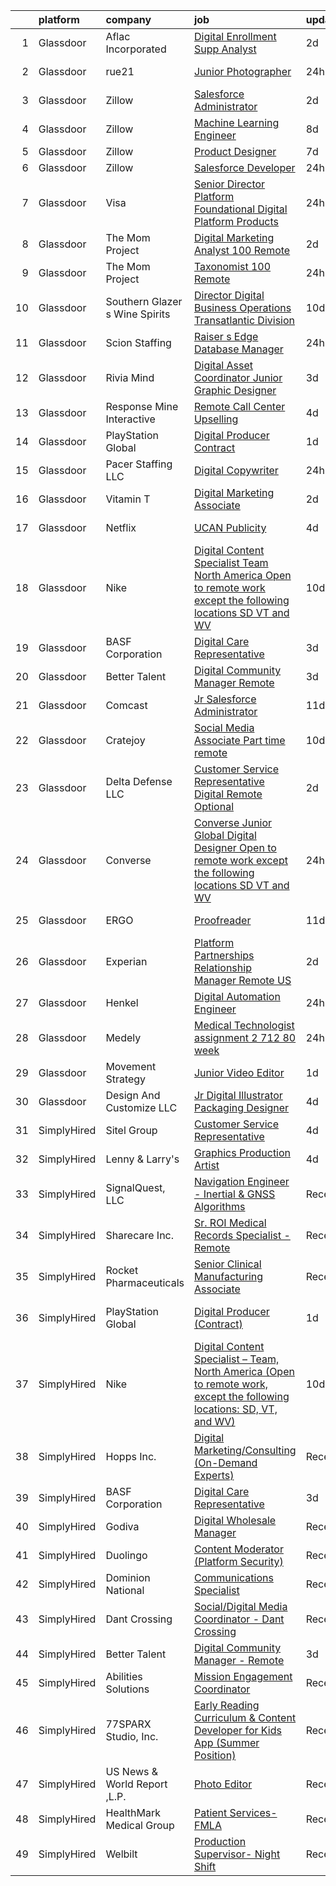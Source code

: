 

|    | platform    | company                          | job                                                                                                                                                                                                                                                                                                                                                                                                                                                                                                                                                                                                                                                                                                                                                                                                                                                                                                                                                                                                                                                                                                                                                                                                                                                                                                                                                                                                                                                                                                                                                             | update_time   | location                    |
|---:|:------------|:---------------------------------|:----------------------------------------------------------------------------------------------------------------------------------------------------------------------------------------------------------------------------------------------------------------------------------------------------------------------------------------------------------------------------------------------------------------------------------------------------------------------------------------------------------------------------------------------------------------------------------------------------------------------------------------------------------------------------------------------------------------------------------------------------------------------------------------------------------------------------------------------------------------------------------------------------------------------------------------------------------------------------------------------------------------------------------------------------------------------------------------------------------------------------------------------------------------------------------------------------------------------------------------------------------------------------------------------------------------------------------------------------------------------------------------------------------------------------------------------------------------------------------------------------------------------------------------------------------------|:--------------|:----------------------------|
|  1 | Glassdoor   | Aflac  Incorporated              | [Digital Enrollment Supp Analyst](https://www.glassdoor.com/partner/jobListing.htm?pos=126&ao=1136043&s=58&guid=0000018109712144b29a32d55a33b048&src=GD_JOB_AD&t=SR&vt=w&cs=1_a89621e3&cb=1653720818666&jobListingId=1007892339221&jrtk=3-0-1g44n28dogsq2801-1g44n28e5q0u9800-239369efbd954c58-)                                                                                                                                                                                                                                                                                                                                                                                                                                                                                                                                                                                                                                                                                                                                                                                                                                                                                                                                                                                                                                                                                                                                                                                                                                                                | 2d            | Columbus, AL                |
|  2 | Glassdoor   | rue21                            | [Junior Photographer](https://www.glassdoor.com/partner/jobListing.htm?pos=119&ao=1136043&s=58&guid=0000018109712144b29a32d55a33b048&src=GD_JOB_AD&t=SR&vt=w&cs=1_62f9a585&cb=1653720818665&jobListingId=1007899686772&jrtk=3-0-1g44n28dogsq2801-1g44n28e5q0u9800-38b720349617597a-)                                                                                                                                                                                                                                                                                                                                                                                                                                                                                                                                                                                                                                                                                                                                                                                                                                                                                                                                                                                                                                                                                                                                                                                                                                                                            | 24h           | Warrendale, PA              |
|  3 | Glassdoor   | Zillow                           | [Salesforce Administrator](https://www.glassdoor.com/partner/jobListing.htm?pos=102&ao=1110586&s=58&guid=0000018109712144b29a32d55a33b048&src=GD_JOB_AD&t=SR&vt=w&cs=1_f5c51463&cb=1653720818662&jobListingId=1007893632488&cpc=2CAED5C921A5F994&jrtk=3-0-1g44n28dogsq2801-1g44n28e5q0u9800-d1d1613502a6dde7--6NYlbfkN0ANMurRYyPEXg08u6OamUd1Mvhk-zhFSGYIZgoJR86UvYL2v6MoUqae-sD5DnU21voX0agd--rBEoS5nSNQTmLj8VC_q_4QbuH4lvA3MD3iq5l80_RYe_fM5zYg-puQYPTaJo4vlEttUK1QqxKY8Qw4of7626OA4IAjHet0poJEWmXuofvzMGfVv_TebV1oAtjkvEdoUXN-4Pb2l79Mx5ARyaZkPKIFxYBcqWylpqJpEOYGjW7eeM47R7ZjZ_FzObYuU1fkSFu6UFSU52OlIEhbJWN7VO9C_w6FIuRboLLH5iXycsvsSd5Qh8uY5nNtQN3yDabGhOkWCRiSLtmu-JyLMHaEdQ62O9CJIyDmhJ-on2NcZeVnxry9lR8tbhCJiVBtJz8IvYCJ_qPtWadRNYtqppQGxjQdFrrDr9WMd6sAv5GZdEYRROxjonHngmHRp_uTtYHzZXgmGubpdGFiNJgu3NvexVZogix0vQf3pkvYD4GIBCuUBI9L-WaMqIManwJ8rxGMvPBRgHTco-yVmI_SlML3iuNsar6Sv7ORt2Vg9Ad2eRoBX_owA4h3BKLsBQR6swErG_T8R7fiRngg0o9eUw3mBbBVkMDtX36fuR_DV9Ri9X-M9_Qs4hDfHARB9HraNG9-4c5OE2zxOUS4299q_PHCG6syctBXYJ_VygYlRewWBeTBmd-TX0FqZ4-h79w1CuAR8hnKXX2lzWF2_WZnE_HaOys0JbNbQjbNF5Txj2M7atuVapyYvRiVTrpS4hqEcT0ASp-2oIIxmhQku5R9VNzKC0VFhlkDAMysdYqHUVut8nDCVOv6J-7Wld2qzGLoYUNVZ2qxRZ4ZA_IQRpmPiWaQB_SxlXIGBKV0H2qKPo0qI80W4JNG)                                                                                                                                                                                                                                                                                                                  | 2d            | Remote                      |
|  4 | Glassdoor   | Zillow                           | [Machine Learning Engineer](https://www.glassdoor.com/partner/jobListing.htm?pos=108&ao=1110586&s=58&guid=0000018109712144b29a32d55a33b048&src=GD_JOB_AD&t=SR&vt=w&cs=1_e8d3c53f&cb=1653720818664&jobListingId=1007877117058&cpc=2CAED5C921A5F994&jrtk=3-0-1g44n28dogsq2801-1g44n28e5q0u9800-f96ab320b8e43036--6NYlbfkN0ANMurRYyPEXg08u6OamUd1Mvhk-zhFSGYIZgoJR86UvYL2v6MoUqae-sD5DnU21vq3JeNkR5tFHcOnDSq4dtCFfirBT7BYsd0jop5wwr17nJM9ZkX7ghU4Er1na1RLgh8OpyDj2Xs0WGVeLQZxpEbHUBOV3KsUxWOQYxZr7INflTBGR40k-HLCy_yUeOQIc2NOJDmEjJIwMHHm9WtCUacXuOoU7DmUanWS9Im2p8OZx8-WpjsgkUVHQ15hO5VOjP8SywteqG_n7CFnTtjOKhkLpDoMLAMNAmV7ODgKeenjgFMINtjH06SDvO6XjAaNhtAJr90U2XHPfhQi1PYhTYF0wTOCZy_UlKcC-bQPdmrgV3rUPmlHdRhWYCRZPV5vAx_HvAAJCGm33FCwC_SRPpm0uFl2dyFf1_1dlXf5h0GqxVXJZ9c3d97Jdn-wRsLIkB2UvHLZAOJO1m-xOU2t5c0XZgsjcVmYSh-Uu3StKuH0-uo4rLtOlJUWQnaR2vy-Lq1lTuQo7wJ-t-hSz4VNEBznQlSxvN0u-_5ijJbO36K4tsEbLHTK5LIz472HPn86RAWGxfTi4LSz9j6KHatUjS35fRAkCpx6v_UoRHgOOI3oO0qvef26Hvb7ymMdohl56U7CHQv501itCiDvxlAsVrz247AS8Z_wVnzQi-kVVa-tOOHTQfvWZBTCJpD2uWF7f1QoQGRRjoNkKoYxTL11zlZeFVwvEdaNKjjUNaZhaVusu3AOgi0JbCwPF_4YuUT-hryTrfcrf-LewinQxqoh0Cb0F4Lu8xbRhcF4QtrtNXThaurGKqaOcc5wElKKrivJel5sPBxY13nUbGHqJwV4qFDg3oQrHTyZEzqIou6Ax42DuESo-7Cv7zn7)                                                                                                                                                                                                                                                                                                                 | 8d            | Remote                      |
|  5 | Glassdoor   | Zillow                           | [Product Designer](https://www.glassdoor.com/partner/jobListing.htm?pos=104&ao=1110586&s=58&guid=0000018109712144b29a32d55a33b048&src=GD_JOB_AD&t=SR&vt=w&cs=1_0c722629&cb=1653720818663&jobListingId=1007880654559&cpc=9908D8D4413DBB8A&jrtk=3-0-1g44n28dogsq2801-1g44n28e5q0u9800-d0942bbcb2d18a4e--6NYlbfkN0ANMurRYyPEXg08u6OamUd1Mvhk-zhFSGYIZgoJR86UvYL2v6MoUqae-sD5DnU21vpYXodgMIF8J89OQqz1HbLEY_NhfhOhONzo6ifSV9FM9JM3qxZBNedpiFUYhj9eYhByXgl3ylCtUXZIwerxrk7U5cRJcWlfdb-UZ7LJrUf9Fa6V3FaQaW8FlzN_sGN1ky5ceYEApvfJlhKRmuuqCQiNNsUCLsve9y5ZlEU9XB8B-kLCpLTLLDJSORfzqLOB6cJyv27FfxMDydAbZh45BXTguCtUHnVLDQ0oteeGthusVsDyuaegz2FqfQQU3Wu9RPv9vKNEseIlST3jUFyyivDsYzONv6xUh1alKxJklPNvJMLe0qHHG8yR3GtS8dZKSYznZpzn6SrYwA0HQbSx-OXxOmCLSUHt2YrGNW7cF-5sGdzRLJLJGDezeFPgH3Z6DtsKaTTWbolhAKtHlvIjbQA0SARg57GxW0pFWxx4MmWTf50l2NZ8ubAlHh5YsLWC_QeRbp1KPCVCURIpgZTqGWFU9tFr21IKAQzgbSMA2XfiYsKAudCuYt4iYz6zD2NXvkWJ-i7txfkOOVp1SlpEiEdT2HEcNTeCk3mxQSpiWFOmKiMHDmMLLwOIS-b-ROm4p08eS9cEw9lnjh8Cp4MD87EZawD4AHPwy9vZG7c3HK7svLo2Sx-smzCnoRJwV2YRhcTy80eHRmA-rPwLze9CW058DqK1YS5K_eE6n9BJgxdPWitgW1CAmCFq6JQBXzt3F8gab23fl7t_9lPDzcARvNBQuhsZZ8r1N9uM2LdVu3BhXF4D8pP_cmBXgoTbk4X0xxCXUr5i3z862z1pooreMRBp7MpvOwJjgb9uddGZsUdeOeWPr3iVB7tI)                                                                                                                                                                                                                                                                                                                          | 7d            | Remote                      |
|  6 | Glassdoor   | Zillow                           | [Salesforce Developer](https://www.glassdoor.com/partner/jobListing.htm?pos=101&ao=1110586&s=58&guid=0000018109712144b29a32d55a33b048&src=GD_JOB_AD&t=SR&vt=w&cs=1_718a5790&cb=1653720818662&jobListingId=1007899611928&cpc=56C4EA4A1A191A49&jrtk=3-0-1g44n28dogsq2801-1g44n28e5q0u9800-f2133ac734dc7d9b--6NYlbfkN0ANMurRYyPEXg08u6OamUd1Mvhk-zhFSGYIZgoJR86UvQ_x0FKK8TrZZD49G3rLjS8egBlzhv1GoeoUqucU_Sb21Jf5lQpwsuA0C3YYCAP9oLkUu1cvsp9ZJu05hG-W0RXtpfGOpTVM7URZLylH9mcQNnzLwT1zHfeDjResVM90-5heUAPPCPi-pCsOwNWbl4B6UF-Njw7yfLCEwRHWfnV-WiO1m6cARbg2oOYmLcHNoGAVPIj0Ghr1DyK_7R_bts0OvfSiuYmFZh10QsslSPZ6u3q_nyHxJyf9BAeStDGWRoogvaUPA60h6VHqNICegnCJvzW6phn6vhDqNa-_s-UzB6DbW_5e_1IAsLfSpNIN2vtQcwqQ4qrBul2sBlR1EdcnEaCAz7ELavy4dJJ3yL46C9Ovsi0Y9KSos32kO10lGzbuBYXPttjerLBaAczZR1db7Kjcq8EQ4ekKHBWZ74kwV9Xl5wpkyyvEcfX7xgO1Rt8_Xf9FZToliMgFERhrIX0sPh2ojKKYkpCy3tD6GvpKVBb8Wu4QFh8J8bqEMFv_6uUUYfkDte-SmBX76Mg9ZMu1rzEwz6Q4KR7GclhR-9pkiBQ079J3fErNh9fjPnAexXoY616nyCQm5EtxJxqAy8lAfPEkFNXiKKq4pwiMvUrLHGtzhDmgBdDyA8Avx7dDYIZMmi8ig3_2FKVccg8bTUh9QR5PzmV3-iAz-VU5vUgWbbmjHssZymK7K4w4tTTBbQcsyI-DpQ4hhlyLncjgwZwcOeV1EOnbwuYqx_x7trwcP4ax1icaV5GrL59-vIQcduR6880FgLySKGJfHRWy2Nf3uN8v320kto4oQaVba_708B83YptFvWAwTwsXib1Apw3jJPs1lBPi-M-H2FA4Ikk%3D)                                                                                                                                                                                                                                                                                                        | 24h           | Remote                      |
|  7 | Glassdoor   | Visa                             | [Senior Director   Platform Foundational  Digital Platform Products](https://www.glassdoor.com/partner/jobListing.htm?pos=123&ao=1136043&s=58&guid=0000018109712144b29a32d55a33b048&src=GD_JOB_AD&t=SR&vt=w&cs=1_b6e71bb8&cb=1653720818666&jobListingId=1007899687338&jrtk=3-0-1g44n28dogsq2801-1g44n28e5q0u9800-8412247ca7a3d837-)                                                                                                                                                                                                                                                                                                                                                                                                                                                                                                                                                                                                                                                                                                                                                                                                                                                                                                                                                                                                                                                                                                                                                                                                                             | 24h           | San Francisco, CA           |
|  8 | Glassdoor   | The Mom Project                  | [Digital Marketing Analyst  100  Remote ](https://www.glassdoor.com/partner/jobListing.htm?pos=113&ao=1110586&s=58&guid=0000018109712144b29a32d55a33b048&src=GD_JOB_AD&t=SR&vt=w&cs=1_fcd8b0f8&cb=1653720818665&jobListingId=1007893491968&cpc=8795CF9063CD573D&jrtk=3-0-1g44n28dogsq2801-1g44n28e5q0u9800-bc896180c6162449--6NYlbfkN0BDp_epf89aHDQhKpPegNJQ_ldQpEFZQsM9OcONMGxWx6pU56EKHF58QjVdAUvn2gV9ZjvcmgJ0oLWio0MMieCBQpceGteFSQCsXkKoN87yeQwqTMuXdRYJ9EWSDjDX4F5lbwnNApJ3VZWBMCDdlQcm6v_dtrJ_8oGbdYk1rMGceHcSAWNGIdf7mpq3xFoENbVHXnMbjGLkp39gzIFQGEgPidvTRLR_IAPqWngq9I2oBiBnnbg-RSW-jcbSr8eypoHQvMgGPhQR8WhPHcPYlvhmeJDgrE8F4KYnGD42e167M1uRcxKfnk_pIuBtNVi0N4N6sP2QlsuQrXPC4IePzA8ghI2wxUdaQ95LAAMM03O9nb2DgdSDD03Tq7K5bQeZweRCYt_nDxkQZYC7g96J4qWDvfeFrWMNu8xiqTzpLqk6FPubuLKIbRIyaopiQM-therqzp4WFK5UPsa65WRwYLrKAshmSAOUirqnnsGTm87pOa4-xvkzntcso-t54_dIofUaSzuiSDUk3xk66Irl78Ys-7HMP35NN7TtyAiKjFx3LigQvS4wH8CzqiC-8-hb1MM%3D)                                                                                                                                                                                                                                                                                                                                                                                                                                                                                                                                                                                                                     | 2d            | Remote                      |
|  9 | Glassdoor   | The Mom Project                  | [Taxonomist  100  Remote ](https://www.glassdoor.com/partner/jobListing.htm?pos=107&ao=1110586&s=58&guid=0000018109712144b29a32d55a33b048&src=GD_JOB_AD&t=SR&vt=w&cs=1_9fd69ad0&cb=1653720818663&jobListingId=1007898404688&cpc=0C139D4CAD5A6DB2&jrtk=3-0-1g44n28dogsq2801-1g44n28e5q0u9800-0d85575b35e85caf--6NYlbfkN0BDp_epf89aHDQhKpPegNJQ_ldQpEFZQsM9OcONMGxWx6pU56EKHF58QjVdAUvn2gWtcy6Fg-zXsSUj0BuMAGXDXZp9CYgSUnSUzfFjzvUNXrzA4S7wtwnKKbLyBXJfr3PiEwf7NyR_1ZVBpZWPEDyu47ZzIm99eBaLXZzo8Pckv73eaESF3fEugiJudk2l8mQ-f5--VweFQaboQ6EJsQefecJzPMJyr-cfGjDSn2JWnMjokYveCbdTA3EKFx0mZGXdVXiKHxGppIb0uHtWFQ0N_OG7RFNDnC0Se6xZYMhRKLZor0MCBXuNEjE_yaa4-V-7dcYa1hUto9ed_a6azoLmdMiry83LhaMeo1Oz19ybP3z6kkjMkbZ1zQWAsN1R_lRGbBD07gTFia5F6jVzSSwYfUWLfcd_uHX7Y2iDsuJdQff0tI2THWXgkJcukXrxKMJf2wRMCAbTyjdi7aggeotDr2BkvtXReIo2Bc9Ukjbfcj1B5b6EFLASdj9F562cLNfwzdH_Z_WXhTeqMLSstobogpuZeMgXBiWALrSvZri4NQBN40X2jjBOSjWcAEFt78JE0PeF3_RM9A%3D%3D)                                                                                                                                                                                                                                                                                                                                                                                                                                                                                                                                                                                                                      | 24h           | Remote                      |
| 10 | Glassdoor   | Southern Glazer s Wine   Spirits | [Director  Digital Business Operations   Transatlantic Division](https://www.glassdoor.com/partner/jobListing.htm?pos=110&ao=1110586&s=58&guid=0000018109712144b29a32d55a33b048&src=GD_JOB_AD&t=SR&vt=w&cs=1_e17bf24e&cb=1653720818664&jobListingId=1007870619476&cpc=6FC5BA77C9A4CD78&jrtk=3-0-1g44n28dogsq2801-1g44n28e5q0u9800-db98f55474337806--6NYlbfkN0BSxGoyi3kyE5Qn0ToHe2Y4UkH6uzUZaZSbzwWf9YwOLJ3zkRIz6ASaQVxpWQ2-NDRek8eoUyj_6V5vlN6LxiiuO30upxMD7yRKlpLRtdlp6drRtbpZcVqKYlmC0g0KUzwjtwZOIJvdLn2D5V8lwRXaNYIfsWzMXcEGRjESU1F4RI5bCNnusIwihwogkpJd_fKlzhjywGBarxGo5Sow9hFo_TMGYhPZ2R7JfKG8kYYM4f6rsdPuL1pwnL5p7ef-q8J785ud1TSI34MOnTGjy9LCHRJoZbetEAFSJS9B_5xdPkxU8Oct334joKxzBbYNf3JHGohUX0EXXXUF7lr_mPGNGnMcX_tdRq_6yztbF14ljXNa2LG76sxFxOwYh2kkYxVqvSFxjdFxYAX8EJuC4ran4jP2RceZ6nsgWlYVSkIPdyo1iipabUyHt6m1wx6rXg8og42fwBi7SSdNMEggkVC8Q47_4Ez-bZSxJBYrXdPSg11-1ong4i0ewgpTpXH-FWQWmUyBTExBi_bxhXQP-fpXY0MFkp9RX7s%3D)                                                                                                                                                                                                                                                                                                                                                                                                                                                                                                                                                                                                                              | 10d           | Dallas, TX                  |
| 11 | Glassdoor   | Scion Staffing                   | [Raiser s Edge Database Manager](https://www.glassdoor.com/partner/jobListing.htm?pos=109&ao=1110586&s=58&guid=0000018109712144b29a32d55a33b048&src=GD_JOB_AD&t=SR&vt=w&ea=1&cs=1_f12c3418&cb=1653720818664&jobListingId=1007899625347&cpc=44CD5376B8534B8F&jrtk=3-0-1g44n28dogsq2801-1g44n28e5q0u9800-f36ab27c96639336--6NYlbfkN0AxNjU9wWOnkzYrjpAN9mGGJnqCtvXlnsxswceXA4p8arctmlbenC8IjzHgZ5b_PM0Fg3PuMSsxMUWZaU9GObDJ9sFNFKMwjJSbkNVox0SGydOvWaZk9xTaj3XsyAadoS8Ven3EOmA-XZ1hvsH9T5K53w-VrgqXGQY_Y0xm14JxMsH8Wt8Ho22j59YYjue0c4sxRdngiQIKpvUcxm8S7NdiUEAkPmCW2iihC8JOLcA9rgzLN_JOi874s83j_frpO_IVBTgGJiMue5rclUoj6vdwkfcdb6dLyRgnEY8D0WPmWLN4I2LJEKM_ievO70vq900C8n2jdlq4sQRnUGkVNT6CN85Zow2se_MuU8XXpHC_mRQeH2BslmcvBGLVlalz3vXsvdtWxJZqnVVK0KbS4d3xEwZo5w82dOk9NouPfQVZVCV87Vxi8611efGC0cAryuvwQfcGii3aJkAyAGCBM4eqi4aBBe4kytoRNQMLATlc4xvWXEnNbtAv9vPx2SHGS18duoLiUAMiIQ%3D%3D)                                                                                                                                                                                                                                                                                                                                                                                                                                                                                                                                                                                                                                                                           | 24h           | New York, NY                |
| 12 | Glassdoor   | Rivia Mind                       | [Digital Asset Coordinator   Junior Graphic Designer](https://www.glassdoor.com/partner/jobListing.htm?pos=105&ao=1110586&s=58&guid=0000018109712144b29a32d55a33b048&src=GD_JOB_AD&t=SR&vt=w&ea=1&cs=1_44d86c01&cb=1653720818664&jobListingId=1007890102769&cpc=F41FEAB56D215062&jrtk=3-0-1g44n28dogsq2801-1g44n28e5q0u9800-5a18e3f000fb5be6--6NYlbfkN0DBHElbVzrerPYjGQLoFxzI3mE6t27TSbnoU03QMlrpXYSCuylsV1G3U28nWRWRtW9Ovagy9nFMYkH5D5wK5AB-IA8UapfQr8f-fjXa0PlR0Bjm72fpGLBfb6wur8Ja0KSQa0iZx9k9qCqUFg8k_8CQ2KfZHqbAE9SRRWMFOgniHbT_BzwwuTQ4EkHMT_kxe4ESl8EDUnsY28D5NmTYQSFvyOZaiFlzeb5HLVk-O24UoQ1CLhns-wsyiJgB_Luj6Hpov1m7UkVssysAXYrxb2CEZ6MQemFNv2iMoHJh6-4GxSf8MOLSmsZ2TXXj9ofxxJAVcGe_jh6nxxwncLMWzStUIMyq5vLlMyoMlhYAgw0IzYgZjqUPDmDV63FhkjKBwkm9CNGxa8OkJdSIzE85gxdKAG0NJQPlbT57QQ3VlKl9fy-_mAsev2GL27I6wBWg3-KZXdUUa1gR1qc9c_lIpMAvwhAFrtVvWhRqimcS96Psb_FxEHdO7cbi8GvymJn_WVk%3D)                                                                                                                                                                                                                                                                                                                                                                                                                                                                                                                                                                                                                                                                    | 3d            | Remote                      |
| 13 | Glassdoor   | Response Mine Interactive        | [Remote Call Center Upselling](https://www.glassdoor.com/partner/jobListing.htm?pos=127&ao=1136043&s=58&guid=0000018109712144b29a32d55a33b048&src=GD_JOB_AD&t=SR&vt=w&ea=1&cs=1_9fa55b3e&cb=1653720818666&jobListingId=1007886762810&jrtk=3-0-1g44n28dogsq2801-1g44n28e5q0u9800-77013c1a93e9bf0f-)                                                                                                                                                                                                                                                                                                                                                                                                                                                                                                                                                                                                                                                                                                                                                                                                                                                                                                                                                                                                                                                                                                                                                                                                                                                              | 4d            | Remote                      |
| 14 | Glassdoor   | PlayStation Global               | [Digital Producer  Contract ](https://www.glassdoor.com/partner/jobListing.htm?pos=122&ao=1136043&s=58&guid=0000018109712144b29a32d55a33b048&src=GD_JOB_AD&t=SR&vt=w&ea=1&cs=1_926bf1c2&cb=1653720818666&jobListingId=1007895556114&jrtk=3-0-1g44n28dogsq2801-1g44n28e5q0u9800-7db8bbe3f6301ae7-)                                                                                                                                                                                                                                                                                                                                                                                                                                                                                                                                                                                                                                                                                                                                                                                                                                                                                                                                                                                                                                                                                                                                                                                                                                                               | 1d            | Los Angeles, CA             |
| 15 | Glassdoor   | Pacer Staffing LLC               | [Digital Copywriter](https://www.glassdoor.com/partner/jobListing.htm?pos=112&ao=1110586&s=58&guid=0000018109712144b29a32d55a33b048&src=GD_JOB_AD&t=SR&vt=w&ea=1&cs=1_da7da5a1&cb=1653720818665&jobListingId=1007898347121&cpc=8795CF9063CD573D&jrtk=3-0-1g44n28dogsq2801-1g44n28e5q0u9800-87856b71d751b39e--6NYlbfkN0C9NbM5eTIyBy5lsQEfjp0LiR4ZnSOO0g4plUqowSZMmwKNhg9sK_ssyMkRY9ssskwMlNYo1DQSb2Fb0S5AZawKSfE0j6Y4XNKa4D0bFdGcAgG4HwCKKOUr8nwt4XneAzomuwgxIG6YfZPk-db4LtLxkk2JqvX9G4lKgGacjnLGvfg2crfJVDfJmqVSeSS0VWwjxslUGnosgP-y2NbphnG9_e9h0d9wz1YRIS90XllH5V9MR8pvcc137rdQhIOTecfTOR-zxtm8ooRwL6ybOdfKhz7QI5keVsx8bhtG2GUm-5ipwci8v8txnlyv_WantzTh9Z_QJKnWtzcLpty0SIOq1HIxzXs_18GObLUeAT1E2NkHEJi5E_F7HMz-Ne1sjpHp5IOY6ss2khKCHSoDk3s-uLy0iBOdocpNurfuq9ZSh4FpmCu2eRHAivj2-nzMG6M6voR0Jo-MLN_g395jRZHw9HsmaJu5MYHDLfLIzQoCWdl3Q84iH-iSmgzJjnlWiKvRg_G8T6t66Q%3D%3D)                                                                                                                                                                                                                                                                                                                                                                                                                                                                                                                                                                                                                                                                                       | 24h           | Boston, MA                  |
| 16 | Glassdoor   | Vitamin T                        | [Digital Marketing Associate](https://www.glassdoor.com/partner/jobListing.htm?pos=114&ao=1110586&s=58&guid=0000018109712144b29a32d55a33b048&src=GD_JOB_AD&t=SR&vt=w&cs=1_ffffc5ac&cb=1653720818665&jobListingId=1007892536795&cpc=3BA4CE39D5B5DEF5&jrtk=3-0-1g44n28dogsq2801-1g44n28e5q0u9800-eb0390e06531d04b--6NYlbfkN0DMrcEu7yrtATojKJA7cEzGQ3FdRGWLh0CZQInL4ECGI6k5tN82kdM0OKoro5eXmjq_KiH47VrbAUOEJM-mRt0oMwwMHF8x35bjqCf6obh9OimrdJkC_r023z4T0nRYytJkHIwmQxNc2JU2u7lic3-cW_j3pOKnMinz_6OjZ67PQQkrBgNR9UVZmggUCyMTNxrxn7p4qOxxsXYsH_85JqRew078lz0kpun6sMvdmSuc4o5oW--bOPlAXo8yucm8YgR8fkSwcOBo87Vzau34f-F2s1Kj-NYnt__6pj5gPXALACGXQS1qLGY0lIDRMtCpJtAgZ2TsRKF1aaJnsGqXcwihwsicP4zRrYCmWduHbqQMAqRQVpzPXarEO1qgtdwyvg-3Lb7unnXyeuPXtvMoqQ8WS86RA3TLfm71trC6__dNOnfGG9l02r7DEZF80nXqZK8LIKFLIQANXpQXw_KA_Gun)                                                                                                                                                                                                                                                                                                                                                                                                                                                                                                                                                                                                                                                                                                                                               | 2d            | Remote                      |
| 17 | Glassdoor   | Netflix                          | [UCAN Publicity](https://www.glassdoor.com/partner/jobListing.htm?pos=120&ao=1136043&s=58&guid=0000018109712144b29a32d55a33b048&src=GD_JOB_AD&t=SR&vt=w&cs=1_719b5f6b&cb=1653720818665&jobListingId=1007887176829&jrtk=3-0-1g44n28dogsq2801-1g44n28e5q0u9800-d932c3bae925cfe7-)                                                                                                                                                                                                                                                                                                                                                                                                                                                                                                                                                                                                                                                                                                                                                                                                                                                                                                                                                                                                                                                                                                                                                                                                                                                                                 | 4d            | New York, NY                |
| 18 | Glassdoor   | Nike                             | [Digital Content Specialist   Team  North America  Open to remote work  except the following locations  SD  VT  and WV ](https://www.glassdoor.com/partner/jobListing.htm?pos=117&ao=1136043&s=58&guid=0000018109712144b29a32d55a33b048&src=GD_JOB_AD&t=SR&vt=w&cs=1_265a9afc&cb=1653720818665&jobListingId=1007870032751&jrtk=3-0-1g44n28dogsq2801-1g44n28e5q0u9800-6a00d3cac84099d3-)                                                                                                                                                                                                                                                                                                                                                                                                                                                                                                                                                                                                                                                                                                                                                                                                                                                                                                                                                                                                                                                                                                                                                                         | 10d           | Beaverton, OR               |
| 19 | Glassdoor   | BASF Corporation                 | [Digital Care Representative](https://www.glassdoor.com/partner/jobListing.htm?pos=115&ao=1136043&s=58&guid=0000018109712144b29a32d55a33b048&src=GD_JOB_AD&t=SR&vt=w&ea=1&cs=1_66ba96a4&cb=1653720818665&jobListingId=1007888920939&jrtk=3-0-1g44n28dogsq2801-1g44n28e5q0u9800-45282b90fdaaef96-)                                                                                                                                                                                                                                                                                                                                                                                                                                                                                                                                                                                                                                                                                                                                                                                                                                                                                                                                                                                                                                                                                                                                                                                                                                                               | 3d            | Remote                      |
| 20 | Glassdoor   | Better Talent                    | [Digital Community Manager   Remote](https://www.glassdoor.com/partner/jobListing.htm?pos=116&ao=1136043&s=58&guid=0000018109712144b29a32d55a33b048&src=GD_JOB_AD&t=SR&vt=w&ea=1&cs=1_31a926be&cb=1653720818665&jobListingId=1007889792400&jrtk=3-0-1g44n28dogsq2801-1g44n28e5q0u9800-53e07d66389af0da-)                                                                                                                                                                                                                                                                                                                                                                                                                                                                                                                                                                                                                                                                                                                                                                                                                                                                                                                                                                                                                                                                                                                                                                                                                                                        | 3d            | Remote                      |
| 21 | Glassdoor   | Comcast                          | [Jr Salesforce Administrator](https://www.glassdoor.com/partner/jobListing.htm?pos=103&ao=1110586&s=58&guid=0000018109712144b29a32d55a33b048&src=GD_JOB_AD&t=SR&vt=w&cs=1_cd55c6bc&cb=1653720818663&jobListingId=1007867991093&cpc=01657B10174A43CF&jrtk=3-0-1g44n28dogsq2801-1g44n28e5q0u9800-2c65bdb25d4306ea--6NYlbfkN0Cj-KmZPsf9w80C8b1WzNVrlanjD2SXJjxuCbUWHsXPZlTAgGmdtIUzoKTi6fK6WvY_gUu0X79OMc-x-yyMO-ELEMNDKtJi2B_V8Z-bmjjPJ1MzugK39gBo60BE7qQ2_nEIWZDnnPPWj4J17zFFyjTJY9Y1B9cG6HfSLzm4t67LYDYlzjn5eLtSyCBugSEVK8UcX-CJtcUa6tuzAbS2oDckBS-Wo-fPtu-IQl-FbC4drkDhFFsVRW8O4dCmnjDK_lf_QzO_j9Xw7fIqxc8TLuUHjBDIhu67HGCtY1iTwMRpxG84Q0mNWB5vcDMtVQUPRHvSVUJymbX8yClHr87pShQAfT9v9xKgRKyIEMn5jDbmqIE5QPozgXhKqk-IoP1XM2AiVAnd5e0ShOilV80YdgmW0twbnN7XA8qyVKAWDtMY7DIzVfjgW-zu6K5-Bp5O5yPYVB7ZUA4-eV-2LAfdQFFpFnSTH42-6HOMRFtthEka57ly_iYJlufxzsSkN1729iUvftPgCx1FGROPawEapukMNcnLms-3QFabeR278zzYNeaxMx0tsnFh6o4t6jB1BuyVEj0m8qJWbmSV03R1PFJB5cZnsXYyj7NkaDk8dh_bX-sKt5toCbfzsXvY8OFSVjsW1HRNuwfjI63WjRbK6eGg6ujNLCNB_XIeib-YnY-wtynw-gc0sKnt5A_LcweeZx6NXZEJMUxjuHHePXcX5f92IbmkMwJO98keVm8ib-18oUA9_ov4w9XbkMS3fJChCIe-pZT6U9unBKgzCtLx8xfRddG3UZXjwBnLnTJ9zp33K_kxvToG7VcIRCFh10UsR7rOMxoWjlie3Xgl5cLTHJHS5e1vR8KOwNwb8PWB_kNrzrBX71vF33RdFa3KnIE0QtV4f6Un34LTfLBL3EjZ7XnjaW-bGFNbXT-WSoTG7rL20t9ENVPROCwDoHChF_lYGesuzOEiiZ77ahq1s5SvSuSnxeT2wHRobgsZcvOITZGS-pnqyDVtlxMA4JtuFAJO6S6VYO_n5AeB0jHELwJMbfMetlV6IzNnTWwA6NVMRz1DnQueOBaYNNb_lJ8NO2bVAeLjTOryJ8p4N1qwmgYNEDKv64IWF-Lv1PZVt7lmWW8vYfUo5AeguMULeoam4LoXZZb-9H1uRbDSflLEisgtPCmni-bMcz2rTjk%3D) | 11d           | Plano, TX                   |
| 22 | Glassdoor   | Cratejoy                         | [Social Media Associate  Part time  remote ](https://www.glassdoor.com/partner/jobListing.htm?pos=118&ao=1136043&s=58&guid=0000018109712144b29a32d55a33b048&src=GD_JOB_AD&t=SR&vt=w&cs=1_c3a136d7&cb=1653720818665&jobListingId=1007870467933&jrtk=3-0-1g44n28dogsq2801-1g44n28e5q0u9800-5ae97ecfdf22bae1-)                                                                                                                                                                                                                                                                                                                                                                                                                                                                                                                                                                                                                                                                                                                                                                                                                                                                                                                                                                                                                                                                                                                                                                                                                                                     | 10d           | Remote                      |
| 23 | Glassdoor   | Delta Defense  LLC               | [Customer Service Representative   Digital   Remote Optional](https://www.glassdoor.com/partner/jobListing.htm?pos=121&ao=1136043&s=58&guid=0000018109712144b29a32d55a33b048&src=GD_JOB_AD&t=SR&vt=w&cs=1_fa478b16&cb=1653720818665&jobListingId=1007892860581&jrtk=3-0-1g44n28dogsq2801-1g44n28e5q0u9800-7b75ef1c2e5df857-)                                                                                                                                                                                                                                                                                                                                                                                                                                                                                                                                                                                                                                                                                                                                                                                                                                                                                                                                                                                                                                                                                                                                                                                                                                    | 2d            | West Bend, WI               |
| 24 | Glassdoor   | Converse                         | [Converse  Junior Global Digital Designer  Open to remote work  except the following locations  SD  VT  and WV ](https://www.glassdoor.com/partner/jobListing.htm?pos=124&ao=1136043&s=58&guid=0000018109712144b29a32d55a33b048&src=GD_JOB_AD&t=SR&vt=w&cs=1_1e6b515d&cb=1653720818666&jobListingId=1007899058755&jrtk=3-0-1g44n28dogsq2801-1g44n28e5q0u9800-2ec7aad1eefb785d-)                                                                                                                                                                                                                                                                                                                                                                                                                                                                                                                                                                                                                                                                                                                                                                                                                                                                                                                                                                                                                                                                                                                                                                                 | 24h           | Boston, MA                  |
| 25 | Glassdoor   | ERGO                             | [Proofreader](https://www.glassdoor.com/partner/jobListing.htm?pos=125&ao=1136043&s=58&guid=0000018109712144b29a32d55a33b048&src=GD_JOB_AD&t=SR&vt=w&ea=1&cs=1_7c756580&cb=1653720818666&jobListingId=1007867531168&jrtk=3-0-1g44n28dogsq2801-1g44n28e5q0u9800-9048a8027daf356b-)                                                                                                                                                                                                                                                                                                                                                                                                                                                                                                                                                                                                                                                                                                                                                                                                                                                                                                                                                                                                                                                                                                                                                                                                                                                                               | 11d           | New York, NY                |
| 26 | Glassdoor   | Experian                         | [Platform Partnerships Relationship Manager  Remote US ](https://www.glassdoor.com/partner/jobListing.htm?pos=129&ao=1136043&s=58&guid=0000018109712144b29a32d55a33b048&src=GD_JOB_AD&t=SR&vt=w&ea=1&cs=1_faeea92a&cb=1653720818666&jobListingId=1007893840428&jrtk=3-0-1g44n28dogsq2801-1g44n28e5q0u9800-149861144430e7b9-)                                                                                                                                                                                                                                                                                                                                                                                                                                                                                                                                                                                                                                                                                                                                                                                                                                                                                                                                                                                                                                                                                                                                                                                                                                    | 2d            | New York, NY                |
| 27 | Glassdoor   | Henkel                           | [Digital Automation Engineer](https://www.glassdoor.com/partner/jobListing.htm?pos=106&ao=1110586&s=58&guid=0000018109712144b29a32d55a33b048&src=GD_JOB_AD&t=SR&vt=w&cs=1_9b564aeb&cb=1653720818663&jobListingId=1007898770166&cpc=334ABAF5D42DC775&jrtk=3-0-1g44n28dogsq2801-1g44n28e5q0u9800-8f1f8182bdc03a80--6NYlbfkN0Bnb2JtfZ4AEsMA1Pu2i33F7qA_ifajj7vsPj00nFwV5oJ5S38d4YJev97vL1XpAk73F54PgwAVgViIB6nSToKlnvi8DFnRYULMqLyZXP_gJPBh9ZQFFrgHMwy1Dl8ezQEB-qmt73W2TXq_fHfjopkZPTpDuYUlncTZcE7HC02xxL0Q_iuNIck-JGm08nb3Qu2BU_5-zqAaMEUP7lmGKYJatWDHV5HPirS_Fekz0qVG52uPfgOXFOSN0yMzGpVGTQ28ORhS1sdNixfRhIwth4Qp6ZZUZc-0P5hEQ_pRuZMtCjVW9QomAleAQ0nraF_IhDWA1SLgMR9WadHkwklKjfKZaN0fyUTbG-cFGyGt6Pd0FPRw3eRScwRnoKnCO9rrQoLPppUihTxpY7PtnxEx4kKiNDqecI94BUskQccyQ89dKnJDVwdEyavy3PeqMj9kXWrOdlzJKTkIYpbc1CzlXlUNIhKRU9sOiDCIV9dkJu18kjD7CnEHnOfOA457NoP2LrtcaZhpuVO9naQI6Xy3NeUB)                                                                                                                                                                                                                                                                                                                                                                                                                                                                                                                                                                                                                                                                               | 24h           | Bowling Green, KY           |
| 28 | Glassdoor   | Medely                           | [Medical Technologist assignment  2 712 80 week](https://www.glassdoor.com/partner/jobListing.htm?pos=111&ao=1110586&s=58&guid=0000018109712144b29a32d55a33b048&src=GD_JOB_AD&t=SR&vt=w&cs=1_0854e951&cb=1653720818665&jobListingId=1007899659975&cpc=56C4EA4A1A191A49&jrtk=3-0-1g44n28dogsq2801-1g44n28e5q0u9800-fdad947276bbee4a--6NYlbfkN0ACukSxGF2_NdOysT3aMhAHK4WO_w6Vhqdnkws-TCRQWZtPA-xM905aOTb8_NFzXe6VNNW8O2piafTtn2mIzUk6qr2sKnEFDkFD_N0_1ra3zNiBz-Xlo_nSMxUQiGX0-0is7dmrzymHgi8yrwhjOCN84nRTPuxtB4btQNL-SneImVIOtoX2VFkZAru1FgEW9pdDTHVNc6lEnTII7sobV6KtCJj5EXBCuxir_pMV9HXFTYhrMWFA9Nc7FLVH3JB5-jRZsjocuexWDtEe1Wn42gmfW7aen9m0I2ZmKqqjURrTAarYzkbiObdey8xREkMi6ss_7cDu-wOXc5cljOLP3tQtUmNRlBaoH0nRIsziKvEuKf3xoG-2-Ctsm2QdZsrkyD6sQfd-9qMG-VvhglPP8ik0eXpgzIqQpkalrBHo0NFbs3hQjb_Kv7ylAFG7YSiJIsmqpqK5IcT8D9N5hsVpIuPuUrXGj68F0KZa0GwLqfCyeL1VJ7mZzzQFsBJz92pHz7Rmhb3IF5IsA6SQAxjH0QQZmPNEhc_dLYYDjrJ-L_43hosxtDtiS111krRRHQ_l5Kfh_nqy5YDU2vk8uCX69S2tOwSdLfs-mTA2EcgRJkwRzNj5DCg0_sK2fJyT9v6cjhC7DuJH-nmJkVAcwIuzuLtVybg8wdik840gBWRljO65rxtVcuyLgrm9)                                                                                                                                                                                                                                                                                                                                                                                                                                                                                            | 24h           | New Martinsville, WV        |
| 29 | Glassdoor   | Movement Strategy                | [Junior Video Editor](https://www.glassdoor.com/partner/jobListing.htm?pos=128&ao=1136043&s=58&guid=0000018109712144b29a32d55a33b048&src=GD_JOB_AD&t=SR&vt=w&cs=1_15f784a5&cb=1653720818666&jobListingId=1007896096057&jrtk=3-0-1g44n28dogsq2801-1g44n28e5q0u9800-eb87ead38fd57072-)                                                                                                                                                                                                                                                                                                                                                                                                                                                                                                                                                                                                                                                                                                                                                                                                                                                                                                                                                                                                                                                                                                                                                                                                                                                                            | 1d            | Denver, NY                  |
| 30 | Glassdoor   | Design And Customize LLC         | [Jr  Digital Illustrator Packaging Designer](https://www.glassdoor.com/partner/jobListing.htm?pos=130&ao=1136043&s=58&guid=0000018109712144b29a32d55a33b048&src=GD_JOB_AD&t=SR&vt=w&ea=1&cs=1_d27ac27f&cb=1653720818666&jobListingId=1007887146605&jrtk=3-0-1g44n28dogsq2801-1g44n28e5q0u9800-6ae67aff50bf4384-)                                                                                                                                                                                                                                                                                                                                                                                                                                                                                                                                                                                                                                                                                                                                                                                                                                                                                                                                                                                                                                                                                                                                                                                                                                                | 4d            | Burlingame, CA              |
| 31 | SimplyHired | Sitel Group                      | [Customer Service Representative](https://www.simplyhired.com/job/4CJ5LuIxkTgkfwb51PE8y4hdLKidC19CVIF3S8_p8rwZsCYw5JYN9A?q=digital+platform)                                                                                                                                                                                                                                                                                                                                                                                                                                                                                                                                                                                                                                                                                                                                                                                                                                                                                                                                                                                                                                                                                                                                                                                                                                                                                                                                                                                                                    | 4d            | Spartanburg, SC             |
| 32 | SimplyHired | Lenny & Larry's                  | [Graphics Production Artist](https://www.simplyhired.com/job/mr071tDHWTVeU6ZGvKSoSMk20Igi9t-ThnWw_BxI3H1uwTaQHK8BNQ?q=digital+platform)                                                                                                                                                                                                                                                                                                                                                                                                                                                                                                                                                                                                                                                                                                                                                                                                                                                                                                                                                                                                                                                                                                                                                                                                                                                                                                                                                                                                                         | 4d            | Remote                      |
| 33 | SimplyHired | SignalQuest, LLC                 | [Navigation Engineer - Inertial & GNSS Algorithms](https://www.simplyhired.com/job/6ZlEMkix55CVrV-JE3si1fYTaNBwokbfE-jaagUpp-29CNViSQ0q5g?q=digital+platform)                                                                                                                                                                                                                                                                                                                                                                                                                                                                                                                                                                                                                                                                                                                                                                                                                                                                                                                                                                                                                                                                                                                                                                                                                                                                                                                                                                                                   | Recently      | Lebanon, NH                 |
| 34 | SimplyHired | Sharecare Inc.                   | [Sr. ROI Medical Records Specialist - Remote](https://www.simplyhired.com/job/NS04YOpo9t37mXzHcONgzjG9pjeKxBgUFGTe6Uv39n34jeKS9ZHYtQ?q=digital+platform)                                                                                                                                                                                                                                                                                                                                                                                                                                                                                                                                                                                                                                                                                                                                                                                                                                                                                                                                                                                                                                                                                                                                                                                                                                                                                                                                                                                                        | Recently      | Jonesboro, AR               |
| 35 | SimplyHired | Rocket Pharmaceuticals           | [Senior Clinical Manufacturing Associate](https://www.simplyhired.com/job/PSQq09lNmRu6SUHlOLPPEBVYeN3JI6BR6WMNYL4ALM6RaV0r8ca7oA?q=digital+platform)                                                                                                                                                                                                                                                                                                                                                                                                                                                                                                                                                                                                                                                                                                                                                                                                                                                                                                                                                                                                                                                                                                                                                                                                                                                                                                                                                                                                            | Recently      | Cranbury, NJ                |
| 36 | SimplyHired | PlayStation Global               | [Digital Producer (Contract)](https://www.simplyhired.com/job/MCi2gnjTW3ENKHdBszb0GyX3Fxnb9YDkQGHsmBIiFg7YJk41HJWIwQ?q=digital+platform)                                                                                                                                                                                                                                                                                                                                                                                                                                                                                                                                                                                                                                                                                                                                                                                                                                                                                                                                                                                                                                                                                                                                                                                                                                                                                                                                                                                                                        | 1d            | Los Angeles, CA +1 location |
| 37 | SimplyHired | Nike                             | [Digital Content Specialist – Team, North America (Open to remote work, except the following locations: SD, VT, and WV)](https://www.simplyhired.com/job/UF2Qfz91coEcjtntTSM5J5XMKFCFsHzjJBGBxVNcfUqQf4pD1GAHlw?q=digital+platform)                                                                                                                                                                                                                                                                                                                                                                                                                                                                                                                                                                                                                                                                                                                                                                                                                                                                                                                                                                                                                                                                                                                                                                                                                                                                                                                             | 10d           | Beaverton, OR               |
| 38 | SimplyHired | Hopps Inc.                       | [Digital Marketing/Consulting (On-Demand Experts)](https://www.simplyhired.com/job/SgWHDR-DunahCtUJSZs-hBApBRAAVSdUvnmIq-YQ5r8kUiO0HvKFMQ?q=digital+platform)                                                                                                                                                                                                                                                                                                                                                                                                                                                                                                                                                                                                                                                                                                                                                                                                                                                                                                                                                                                                                                                                                                                                                                                                                                                                                                                                                                                                   | Recently      | Remote                      |
| 39 | SimplyHired | BASF Corporation                 | [Digital Care Representative](https://www.simplyhired.com/job/uXD3e94asM93B0dtmMB9kLZzTgm_pS_71oe4SoN7qcdEkvH_N5n7nw?q=digital+platform)                                                                                                                                                                                                                                                                                                                                                                                                                                                                                                                                                                                                                                                                                                                                                                                                                                                                                                                                                                                                                                                                                                                                                                                                                                                                                                                                                                                                                        | 3d            | Remote                      |
| 40 | SimplyHired | Godiva                           | [Digital Wholesale Manager](https://www.simplyhired.com/job/degnWokod8h2uxqx_wzaY3gG4qExwo7AZSMarqcghCjZSRNA__Q9Kw?q=digital+platform)                                                                                                                                                                                                                                                                                                                                                                                                                                                                                                                                                                                                                                                                                                                                                                                                                                                                                                                                                                                                                                                                                                                                                                                                                                                                                                                                                                                                                          | Recently      | New York, NY                |
| 41 | SimplyHired | Duolingo                         | [Content Moderator (Platform Security)](https://www.simplyhired.com/job/IVWkfenPN8jef4oopzzLLRHWe3-l1oBWjn__wSJ384Mo3HTz-_Iw4Q?q=digital+platform)                                                                                                                                                                                                                                                                                                                                                                                                                                                                                                                                                                                                                                                                                                                                                                                                                                                                                                                                                                                                                                                                                                                                                                                                                                                                                                                                                                                                              | Recently      | Remote                      |
| 42 | SimplyHired | Dominion National                | [Communications Specialist](https://www.simplyhired.com/job/569baUiH24Edx3b70n_At0wvuD1EpDfi3tpfoukCdbuNYqI14hFevA?q=digital+platform)                                                                                                                                                                                                                                                                                                                                                                                                                                                                                                                                                                                                                                                                                                                                                                                                                                                                                                                                                                                                                                                                                                                                                                                                                                                                                                                                                                                                                          | Recently      | Dominion, VA                |
| 43 | SimplyHired | Dant Crossing                    | [Social/Digital Media Coordinator - Dant Crossing](https://www.simplyhired.com/job/CrhxuabtZZlQ2mqVRDnI3sY_Q2LfpDfZHApWDGTUq8j-mav1_y2Dmg?q=digital+platform)                                                                                                                                                                                                                                                                                                                                                                                                                                                                                                                                                                                                                                                                                                                                                                                                                                                                                                                                                                                                                                                                                                                                                                                                                                                                                                                                                                                                   | Recently      | New Haven, KY               |
| 44 | SimplyHired | Better Talent                    | [Digital Community Manager - Remote](https://www.simplyhired.com/job/RTc5vXhov0KvFmh95l3JZ5J12vN7Mf7XOUM1SVWBqMbgu0kRJBBrxA?q=digital+platform)                                                                                                                                                                                                                                                                                                                                                                                                                                                                                                                                                                                                                                                                                                                                                                                                                                                                                                                                                                                                                                                                                                                                                                                                                                                                                                                                                                                                                 | 3d            | Remote                      |
| 45 | SimplyHired | Abilities Solutions              | [Mission Engagement Coordinator](https://www.simplyhired.com/job/pJS7LFVqvMPLQcgpm2PczPaQuix9nBhjYsKMUeRMwBMtZACLcCLh0A?q=digital+platform)                                                                                                                                                                                                                                                                                                                                                                                                                                                                                                                                                                                                                                                                                                                                                                                                                                                                                                                                                                                                                                                                                                                                                                                                                                                                                                                                                                                                                     | Recently      | Westville, NJ               |
| 46 | SimplyHired | 77SPARX Studio, Inc.             | [Early Reading Curriculum & Content Developer for Kids App (Summer Position)](https://www.simplyhired.com/job/DR2RPB5Z-RFGnOK0tFW79MFAgUBYjfaWIGrSAaqs378Q_R56KP-cIQ?q=digital+platform)                                                                                                                                                                                                                                                                                                                                                                                                                                                                                                                                                                                                                                                                                                                                                                                                                                                                                                                                                                                                                                                                                                                                                                                                                                                                                                                                                                        | Recently      | Remote                      |
| 47 | SimplyHired | US News & World Report ,L.P.     | [Photo Editor](https://www.simplyhired.com/job/5yVvfDOpA22P4WIbp-yrzSyn9B5y4e8iqvFUO7RqQZc_NJXHLuw9Zw?q=digital+platform)                                                                                                                                                                                                                                                                                                                                                                                                                                                                                                                                                                                                                                                                                                                                                                                                                                                                                                                                                                                                                                                                                                                                                                                                                                                                                                                                                                                                                                       | Recently      | Washington, DC              |
| 48 | SimplyHired | HealthMark Medical Group         | [Patient Services- FMLA](https://www.simplyhired.com/job/6LZ2ba5sbitnglPHtQS6B0cSY3fXntGAk9QyGhw_9522SorB1uOfcg?q=digital+platform)                                                                                                                                                                                                                                                                                                                                                                                                                                                                                                                                                                                                                                                                                                                                                                                                                                                                                                                                                                                                                                                                                                                                                                                                                                                                                                                                                                                                                             | Recently      | Remote                      |
| 49 | SimplyHired | Welbilt                          | [Production Supervisor- Night Shift](https://www.simplyhired.com/job/ybUMH61ioUYFTz5Lemzdg0PSv7hsvjV4fjq9yoJCe_Mufypwc1nz2w?q=digital+platform)                                                                                                                                                                                                                                                                                                                                                                                                                                                                                                                                                                                                                                                                                                                                                                                                                                                                                                                                                                                                                                                                                                                                                                                                                                                                                                                                                                                                                 | Recently      | Mount Pleasant, MI          |